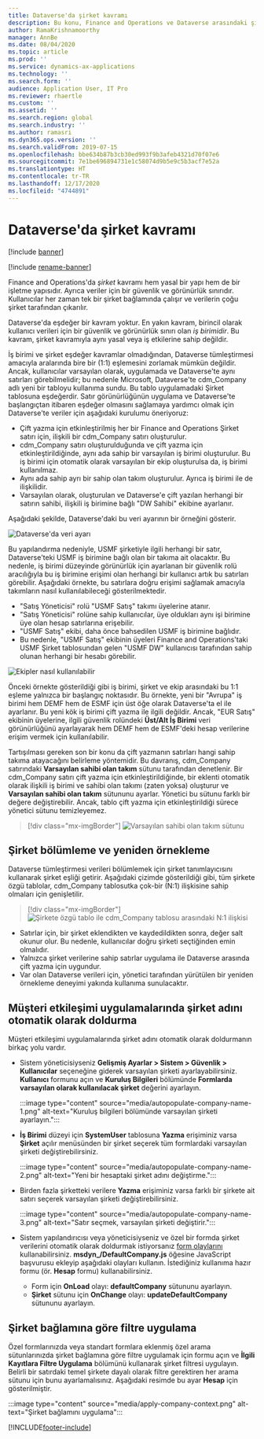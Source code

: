```yaml
---
title: Dataverse'da şirket kavramı
description: Bu konu, Finance and Operations ve Dataverse arasındaki şirket verileri tümleştirmesini açıklar.
author: RamaKrishnamoorthy
manager: AnnBe
ms.date: 08/04/2020
ms.topic: article
ms.prod: ''
ms.service: dynamics-ax-applications
ms.technology: ''
ms.search.form: ''
audience: Application User, IT Pro
ms.reviewer: rhaertle
ms.custom: ''
ms.assetid: ''
ms.search.region: global
ms.search.industry: ''
ms.author: ramasri
ms.dyn365.ops.version: ''
ms.search.validFrom: 2019-07-15
ms.openlocfilehash: bbe634b87b3cb30ed993f9b3afeb4321d70f07e6
ms.sourcegitcommit: 7e1be696894731e1c58074d9b5e9c5b3acf7e52a
ms.translationtype: HT
ms.contentlocale: tr-TR
ms.lasthandoff: 12/17/2020
ms.locfileid: "4744891"
---
```

# <a name="company-concept-in-dataverse"></a>Dataverse'da şirket kavramı

[!include [banner](../../includes/banner.md)]

[!include [rename-banner](~/includes/cc-data-platform-banner.md)]


Finance and Operations'da *şirket* kavramı hem yasal bir yapı hem de bir işletme yapısıdır. Ayrıca veriler için bir güvenlik ve görünürlük sınırıdır. Kullanıcılar her zaman tek bir şirket bağlamında çalışır ve verilerin çoğu şirket tarafından çıkarılır.

Dataverse'da eşdeğer bir kavram yoktur. En yakın kavram, birincil olarak kullanıcı verileri için bir güvenlik ve görünürlük sınırı olan *iş birimidir*. Bu kavram, şirket kavramıyla aynı yasal veya iş etkilerine sahip değildir.

İş birimi ve şirket eşdeğer kavramlar olmadığından, Dataverse tümleştirmesi amacıyla aralarında bire bir (1:1) eşlemesini zorlamak mümkün değildir. Ancak, kullanıcılar varsayılan olarak, uygulamada ve Dataverse'te aynı satırları görebilmelidir; bu nedenle Microsoft, Dataverse'te cdm\_Company adlı yeni bir tabloyu kullanıma sundu. Bu tablo uygulamadaki Şirket tablosuna eşdeğerdir. Satır görünürlüğünün uygulama ve Dataverse'te başlangıçtan itibaren eşdeğer olmasını sağlamaya yardımcı olmak için Dataverse'te veriler için aşağıdaki kurulumu öneriyoruz:

+ Çift yazma için etkinleştirilmiş her bir Finance and Operations Şirket satırı için, ilişkili bir cdm\_Company satırı oluşturulur.
+ cdm\_Company satırı oluşturulduğunda ve çift yazma için etkinleştirildiğinde, aynı ada sahip bir varsayılan iş birimi oluşturulur. Bu iş birimi için otomatik olarak varsayılan bir ekip oluşturulsa da, iş birimi kullanılmaz.
+ Aynı ada sahip ayrı bir sahip olan takım oluşturulur. Ayrıca iş birimi ile de ilişkilidir.
+ Varsayılan olarak, oluşturulan ve Dataverse'e çift yazılan herhangi bir satırın sahibi, ilişkili iş birimine bağlı "DW Sahibi" ekibine ayarlanır.

Aşağıdaki şekilde, Dataverse'daki bu veri ayarının bir örneğini gösterir.

![Dataverse'da veri ayarı](media/dual-write-company-1.png)

Bu yapılandırma nedeniyle, USMF şirketiyle ilgili herhangi bir satır, Dataverse'teki USMF iş birimine bağlı olan bir takıma ait olacaktır. Bu nedenle, iş birimi düzeyinde görünürlük için ayarlanan bir güvenlik rolü aracılığıyla bu iş birimine erişimi olan herhangi bir kullanıcı artık bu satırları görebilir. Aşağıdaki örnekte, bu satırlara doğru erişimi sağlamak amacıyla takımların nasıl kullanılabileceği gösterilmektedir.

+ "Satış Yöneticisi" rolü "USMF Satış" takımı üyelerine atanır.
+ "Satış Yöneticisi" rolüne sahip kullanıcılar, üye oldukları aynı işi birimine üye olan hesap satırlarına erişebilir.
+ "USMF Satış" ekibi, daha önce bahsedilen USMF iş birimine bağlıdır.
+ Bu nedenle, "USMF Satış" ekibinin üyeleri Finance and Operations'taki USMF Şirket tablosundan gelen "USMF DW" kullanıcısı tarafından sahip olunan herhangi bir hesabı görebilir.

![Ekipler nasıl kullanılabilir](media/dual-write-company-2.png)

Önceki örnekte gösterildiği gibi iş birimi, şirket ve ekip arasındaki bu 1:1 eşleme yalnızca bir başlangıç noktasıdır. Bu örnekte, yeni bir "Avrupa" iş birimi hem DEMF hem de ESMF için üst öğe olarak Dataverse'ta el ile ayarlanır. Bu yeni kök iş birimi çift yazma ile ilgili değildir. Ancak, "EUR Satış" ekibinin üyelerine, ilgili güvenlik rolündeki **Üst/Alt İş Birimi** veri görünürlüğünü ayarlayarak hem DEMF hem de ESMF'deki hesap verilerine erişim vermek için kullanılabilir.

Tartışılması gereken son bir konu da çift yazmanın satırları hangi sahip takıma atayacağını belirleme yöntemidir. Bu davranış, cdm\_Company satırındaki **Varsayılan sahibi olan takım** sütunu tarafından denetlenir. Bir cdm\_Company satırı çift yazma için etkinleştirildiğinde, bir eklenti otomatik olarak ilişkili iş birimi ve sahibi olan takımı (zaten yoksa) oluşturur ve **Varsayılan sahibi olan takım** sütununu ayarlar. Yönetici bu sütunu farklı bir değere değiştirebilir. Ancak, tablo çift yazma için etkinleştirildiği sürece yönetici sütunu temizleyemez.

> [!div class="mx-imgBorder"]
![Varsayılan sahibi olan takım sütunu](media/dual-write-default-owning-team.jpg)

## <a name="company-striping-and-bootstrapping"></a>Şirket bölümleme ve yeniden örnekleme

Dataverse tümleştirmesi verileri bölümlemek için şirket tanımlayıcısını kullanarak şirket eşliği getirir. Aşağıdaki çizimde gösterildiği gibi, tüm şirkete özgü tablolar, cdm\_Company tablosutka çok-bir (N:1) ilişkisine sahip olmaları için genişletilir.

> [!div class="mx-imgBorder"]
![Şirkete özgü tablo ile cdm_Company tablosu arasındaki N:1 ilişkisi](media/dual-write-bootstrapping.png)

+ Satırlar için, bir şirket eklendikten ve kaydedildikten sonra, değer salt okunur olur. Bu nedenle, kullanıcılar doğru şirketi seçtiğinden emin olmalıdır.
+ Yalnızca şirket verilerine sahip satırlar uygulama ile Dataverse arasında çift yazma için uygundur.
+ Var olan Dataverse verileri için, yönetici tarafından yürütülen bir yeniden örnekleme deneyimi yakında kullanıma sunulacaktır.


## <a name="autopopulate-company-name-in-customer-engagement-apps"></a>Müşteri etkileşimi uygulamalarında şirket adını otomatik olarak doldurma

Müşteri etkileşimi uygulamalarında şirket adını otomatik olarak doldurmanın birkaç yolu vardır.

+ Sistem yöneticisiyseniz **Gelişmiş Ayarlar > Sistem > Güvenlik > Kullanıcılar** seçeneğine giderek varsayılan şirketi ayarlayabilirsiniz. **Kullanıcı** formunu açın ve **Kuruluş Bilgileri** bölümünde **Formlarda varsayılan olarak kullanılacak şirket** değerini ayarlayın.

    :::image type="content" source="media/autopopulate-company-name-1.png" alt-text="Kuruluş bilgileri bölümünde varsayılan şirketi ayarlayın.":::

+ **İş Birimi** düzeyi için **SystemUser** tablosuna **Yazma** erişiminiz varsa **Şirket** açılır menüsünden bir şirket seçerek tüm formlardaki varsayılan şirketi değiştirebilirsiniz.

    :::image type="content" source="media/autopopulate-company-name-2.png" alt-text="Yeni bir hesaptaki şirket adını değiştirme.":::

+ Birden fazla şirketteki verilere **Yazma** erişiminiz varsa farklı bir şirkete ait satırı seçerek varsayılan şirketi değiştirebilirsiniz.

    :::image type="content" source="media/autopopulate-company-name-3.png" alt-text="Satır seçmek, varsayılan şirketi değiştirir.":::

+ Sistem yapılandırıcısı veya yöneticisiyseniz ve özel bir formda şirket verilerini otomatik olarak doldurmak istiyorsanız [form olaylarını](https://docs.microsoft.com/powerapps/developer/model-driven-apps/clientapi/events-forms-grids) kullanabilirsiniz. **msdyn_/DefaultCompany.js** öğesine JavaScript başvurusu ekleyip aşağıdaki olayları kullanın. İstediğiniz kullanıma hazır formu (ör. **Hesap** formu) kullanabilirsiniz.

    + Form için **OnLoad** olayı: **defaultCompany** sütununu ayarlayın.
    + **Şirket** sütunu için **OnChange** olayı: **updateDefaultCompany** sütununu ayarlayın.

## <a name="apply-filtering-based-on-the-company-context"></a>Şirket bağlamına göre filtre uygulama

Özel formlarınızda veya standart formlara eklenmiş özel arama sütunlarınızda şirket bağlamına göre filtre uygulamak için formu açın ve **İlgili Kayıtlara Filtre Uygulama** bölümünü kullanarak şirket filtresi uygulayın. Belirli bir satırdaki temel şirkete dayalı olarak filtre gerektiren her arama sütunu için bunu ayarlamalısınız. Aşağıdaki resimde bu ayar **Hesap** için gösterilmiştir.

:::image type="content" source="media/apply-company-context.png" alt-text="Şirket bağlamını uygulama":::



[!INCLUDE[footer-include](../../../../includes/footer-banner.md)]